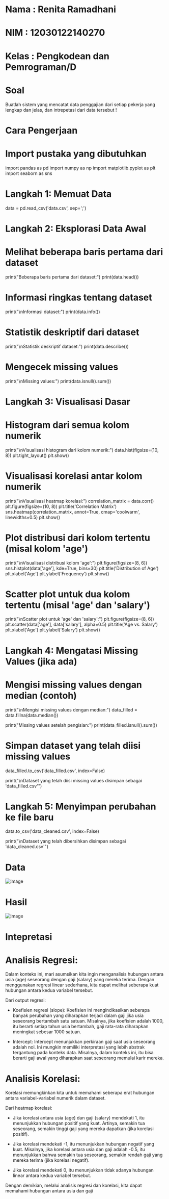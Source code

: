 # Nama : Renita Ramadhani #
# NIM : 12030122140270 #
# Kelas : Pengkodean dan Pemrograman/D #

# Soal #
Buatlah sistem yang mencatat data penggajian dari setiap pekerja yang lengkap dan jelas, dan intrepetasi dari data tersebut !

# Cara Pengerjaan #
# Import pustaka yang dibutuhkan
import pandas as pd
import numpy as np
import matplotlib.pyplot as plt
import seaborn as sns

# Langkah 1: Memuat Data
data = pd.read_csv('data.csv', sep=';')

# Langkah 2: Eksplorasi Data Awal

# Melihat beberapa baris pertama dari dataset
print("Beberapa baris pertama dari dataset:")
print(data.head())

# Informasi ringkas tentang dataset
print("\nInformasi dataset:")
print(data.info())

# Statistik deskriptif dari dataset
print("\nStatistik deskriptif dataset:")
print(data.describe())

# Mengecek missing values
print("\nMissing values:")
print(data.isnull().sum())

# Langkah 3: Visualisasi Dasar

# Histogram dari semua kolom numerik
print("\nVisualisasi histogram dari kolom numerik:")
data.hist(figsize=(10, 8))
plt.tight_layout()
plt.show()

# Visualisasi korelasi antar kolom numerik
print("\nVisualisasi heatmap korelasi:")
correlation_matrix = data.corr()
plt.figure(figsize=(10, 8))
plt.title('Correlation Matrix')
sns.heatmap(correlation_matrix, annot=True, cmap='coolwarm', linewidths=0.5)
plt.show()

# Plot distribusi dari kolom tertentu (misal kolom 'age')
print("\nVisualisasi distribusi kolom 'age':")
plt.figure(figsize=(8, 6))
sns.histplot(data['age'], kde=True, bins=30)
plt.title('Distribution of Age')
plt.xlabel('Age')
plt.ylabel('Frequency')
plt.show()

# Scatter plot untuk dua kolom tertentu (misal 'age' dan 'salary')
print("\nScatter plot untuk 'age' dan 'salary':")
plt.figure(figsize=(8, 6))
plt.scatter(data['age'], data['salary'], alpha=0.5)
plt.title('Age vs. Salary')
plt.xlabel('Age')
plt.ylabel('Salary')
plt.show()

# Langkah 4: Mengatasi Missing Values (jika ada)

# Mengisi missing values dengan median (contoh)
print("\nMengisi missing values dengan median:")
data_filled = data.fillna(data.median())

print("Missing values setelah pengisian:")
print(data_filled.isnull().sum())

# Simpan dataset yang telah diisi missing values
data_filled.to_csv('data_filled.csv', index=False)

print("\nDataset yang telah diisi missing values disimpan sebagai 'data_filled.csv'")

# Langkah 5: Menyimpan perubahan ke file baru
data.to_csv('data_cleaned.csv', index=False)

print("\nDataset yang telah dibersihkan disimpan sebagai 'data_cleaned.csv'")

# Data #
![image](https://github.com/RenitaRamadhani/TUGASUAS-RENITARAMADHANI-AKUNTANSI-270/assets/153142982/51696293-10ee-479a-8b4b-17976ccfc08c)

# Hasil #
![image](https://github.com/RenitaRamadhani/TUGASUAS-RENITARAMADHANI-AKUNTANSI-270/assets/153142982/d66a191a-52ad-4f43-bc9f-86238317accd)

# Intepretasi #
# Analisis Regresi:

Dalam konteks ini, mari asumsikan kita ingin menganalisis hubungan antara usia (age) seseorang dengan gaji (salary) yang mereka terima. Dengan menggunakan regresi linear sederhana, kita dapat melihat seberapa kuat hubungan antara kedua variabel tersebut.

Dari output regresi:

- Koefisien regresi (slope): Koefisien ini mengindikasikan seberapa banyak perubahan yang diharapkan terjadi dalam gaji jika usia seseorang bertambah satu satuan. Misalnya, jika koefisien adalah 1000, itu berarti setiap tahun usia bertambah, gaji rata-rata diharapkan meningkat sebesar 1000 satuan.
  
- Intercept: Intercept menunjukkan perkiraan gaji saat usia seseorang adalah nol. Ini mungkin memiliki interpretasi yang lebih abstrak tergantung pada konteks data. Misalnya, dalam konteks ini, itu bisa berarti gaji awal yang diharapkan saat seseorang memulai karir mereka.

# Analisis Korelasi:

Korelasi memungkinkan kita untuk memahami seberapa erat hubungan antara variabel-variabel numerik dalam dataset.

Dari heatmap korelasi:

- Jika korelasi antara usia (age) dan gaji (salary) mendekati 1, itu menunjukkan hubungan positif yang kuat. Artinya, semakin tua seseorang, semakin tinggi gaji yang mereka dapatkan (jika korelasi positif).
  
- Jika korelasi mendekati -1, itu menunjukkan hubungan negatif yang kuat. Misalnya, jika korelasi antara usia dan gaji adalah -0.5, itu menunjukkan bahwa semakin tua seseorang, semakin rendah gaji yang mereka terima (jika korelasi negatif).

- Jika korelasi mendekati 0, itu menunjukkan tidak adanya hubungan linear antara kedua variabel tersebut.

Dengan demikian, melalui analisis regresi dan korelasi, kita dapat memahami hubungan antara usia dan gaji

